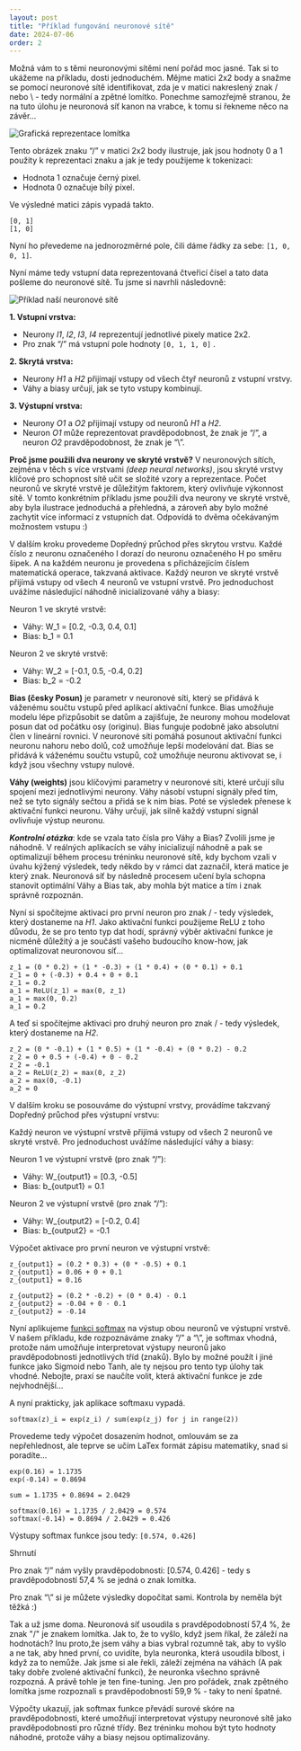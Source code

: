 ```yaml
---
layout: post
title: "Příklad fungování neuronové sítě"
date: 2024-07-06
order: 2
---
```


Možná vám to s těmi neuronovými sítěmi není pořád moc jasné. Tak si to ukážeme na příkladu, dosti jednoduchém. Mějme matici 2x2 body a snažme se pomocí neuronové sítě identifikovat, zda je v matici nakreslený znak / nebo \ - tedy normální a zpětné lomítko. Ponechme samozřejmě stranou, že na tuto úlohu je neuronová síť kanon na vrabce, k tomu si řekneme něco na závěr... 

![Grafická reprezentace lomítka](/assets/lomitko-matice2x2.jpg)

Tento obrázek znaku “/” v matici 2x2 body ilustruje, jak jsou hodnoty 0 a 1 použity k reprezentaci znaku a jak je tedy použijeme k tokenizaci:
- Hodnota 1 označuje černý pixel.
- Hodnota 0 označuje bílý pixel.

Ve výsledné matici zápis vypadá takto. 
```
[0, 1]
[1, 0]
```

Nyní ho převedeme na jednorozměrné pole, čili dáme řádky za sebe: ```[1, 0, 0, 1]```. 

Nyní máme tedy vstupní data reprezentovaná čtveřicí čísel a tato data pošleme do neuronové sítě. Tu jsme si navrhli následovně:

![Příklad naší neuronové sítě](/assets/neuronovasit-priklad.png)


**1.	Vstupní vrstva:**
- Neurony *I1*, *I2*, *I3*, *I4* reprezentují jednotlivé pixely matice 2x2.
- Pro znak “/” má vstupní pole hodnoty  `[0, 1, 1, 0]` .

**2.	Skrytá vrstva:**
- Neurony *H1* a *H2* přijímají vstupy od všech čtyř neuronů z vstupní vrstvy.
- Váhy a biasy určují, jak se tyto vstupy kombinují.

**3.	Výstupní vrstva:**
- Neurony *O1* a *O2* přijímají vstupy od neuronů *H1* a *H2*.
- Neuron *O1* může reprezentovat pravděpodobnost, že znak je “/”, a neuron *O2* pravděpodobnost, že znak je “\”.

**Proč jsme použili dva neurony ve skryté vrstvě?** V neuronových sítích, zejména v těch s více vrstvami *(deep neural networks)*, jsou skryté vrstvy klíčové pro schopnost sítě učit se složité vzory a reprezentace. Počet neuronů ve skryté vrstvě je důležitým faktorem, který ovlivňuje výkonnost sítě. V tomto konkrétním příkladu jsme použili dva neurony ve skryté vrstvě, aby byla ilustrace jednoduchá a přehledná, a zároveň aby bylo možné zachytit více informací z vstupních dat. Odpovídá to dvěma očekávaným možnostem vstupu :)

V dalším kroku provedeme Dopředný průchod přes skrytou vrstvu. Každé číslo z neuronu označeného I dorazí do neuronu označeného H po směru šipek. A na každém neuronu je provedena s přicházejícím číslem matematická operace, takzvaná aktivace. Každý neuron ve skryté vrstvě přijímá vstupy od všech 4 neuronů ve vstupní vrstvě. Pro jednoduchost uvážíme následující náhodně inicializované váhy a biasy:

Neuron 1 ve skryté vrstvě:
- Váhy:  W_1 = [0.2, -0.3, 0.4, 0.1] 
- Bias:  b_1 = 0.1 

Neuron 2 ve skryté vrstvě:
- Váhy:  W_2 = [-0.1, 0.5, -0.4, 0.2] 
- Bias:  b_2 = -0.2 

**Bias (česky Posun)** je parametr v neuronové síti, který se přidává k váženému součtu vstupů před aplikací aktivační funkce. Bias umožňuje modelu lépe přizpůsobit se datům a zajišťuje, že neurony mohou modelovat posun dat od počátku osy (originu). Bias funguje podobně jako absolutní člen v lineární rovnici. V neuronové síti pomáhá posunout aktivační funkci neuronu nahoru nebo dolů, což umožňuje lepší modelování dat. Bias se přidává k váženému součtu vstupů, což umožňuje neuronu aktivovat se, i když jsou všechny vstupy nulové. 

**Váhy (weights)** jsou klíčovými parametry v neuronové síti, které určují sílu spojení mezi jednotlivými neurony. Váhy násobí vstupní signály před tím, než se tyto signály sečtou a přidá se k nim bias. Poté se výsledek přenese k aktivační funkci neuronu. Váhy určují, jak silně každý vstupní signál ovlivňuje výstup neuronu.

***Kontrolní otázka***: kde se vzala tato čísla pro Váhy a Bias? Zvolili jsme je náhodně. V reálných aplikacích se váhy inicializují náhodně a pak se optimalizují během procesu tréninku neuronové sítě, kdy bychom vzali v úvahu kýžený výsledek, tedy někdo by v rámci dat zaznačil, která matice je který znak. Neuronová síť by následně procesem učení byla schopna stanovit optimální Váhy a Bias tak, aby mohla být matice a tím i znak správně rozpoznán. 

Nyní si spočítejme aktivaci pro první neuron pro znak / - tedy výsledek, který dostaneme na *H1*. Jako aktivační funkci použijeme ReLU z toho důvodu, že se pro tento typ dat hodí, správný výběr aktivační funkce je nicméně důležitý a je součástí vašeho budoucího know-how, jak optimalizovat neuronovou síť... 

```
z_1 = (0 * 0.2) + (1 * -0.3) + (1 * 0.4) + (0 * 0.1) + 0.1
z_1 = 0 + (-0.3) + 0.4 + 0 + 0.1
z_1 = 0.2
a_1 = ReLU(z_1) = max(0, z_1)
a_1 = max(0, 0.2)
a_1 = 0.2
```

A teď si spočítejme aktivaci pro druhý neuron pro znak / - tedy výsledek, který dostaneme na *H2*. 

```
z_2 = (0 * -0.1) + (1 * 0.5) + (1 * -0.4) + (0 * 0.2) - 0.2
z_2 = 0 + 0.5 + (-0.4) + 0 - 0.2
z_2 = -0.1
a_2 = ReLU(z_2) = max(0, z_2)
a_2 = max(0, -0.1)
a_2 = 0
```

V dalším kroku se posouváme do výstupní vrstvy, provádíme takzvaný Dopředný průchod přes výstupní vrstvu:

Každý neuron ve výstupní vrstvě přijímá vstupy od všech 2 neuronů ve skryté vrstvě. Pro jednoduchost uvážíme následující váhy a biasy:

Neuron 1 ve výstupní vrstvě (pro znak “/”):
- Váhy:  W_{output1} = [0.3, -0.5] 
- Bias:  b_{output1} = 0.1 

Neuron 2 ve výstupní vrstvě (pro znak “/”):
- Váhy:  W_{output2} = [-0.2, 0.4] 
- Bias:  b_{output2} = -0.1 

Výpočet aktivace pro první neuron ve výstupní vrstvě:

```
z_{output1} = (0.2 * 0.3) + (0 * -0.5) + 0.1
z_{output1} = 0.06 + 0 + 0.1
z_{output1} = 0.16
```

```
z_{output2} = (0.2 * -0.2) + (0 * 0.4) - 0.1
z_{output2} = -0.04 + 0 - 0.1
z_{output2} = -0.14
```

Nyní aplikujeme [funkci softmax](https://en.wikipedia.org/wiki/Softmax_function) na výstup obou neuronů ve výstupní vrstvě. V našem příkladu, kde rozpoznáváme znaky “/” a “\”, je softmax vhodná, protože nám umožňuje interpretovat výstupy neuronů jako pravděpodobnosti jednotlivých tříd (znaků). Bylo by možné použít i jiné funkce jako Sigmoid nebo Tanh, ale ty nejsou pro tento typ úlohy tak vhodné. Nebojte, praxí se naučíte volit, která aktivační funkce je zde nejvhodnější... 

A nyní prakticky, jak aplikace softmaxu vypadá. 

```
softmax(z)_i = exp(z_i) / sum(exp(z_j) for j in range(2))
```

Provedeme tedy výpočet dosazením hodnot, omlouvám se za nepřehlednost, ale teprve se učím LaTex formát zápisu matematiky, snad si poradíte... 

```
exp(0.16) = 1.1735
exp(-0.14) = 0.8694

sum = 1.1735 + 0.8694 = 2.0429

softmax(0.16) = 1.1735 / 2.0429 = 0.574
softmax(-0.14) = 0.8694 / 2.0429 = 0.426
```

Výstupy softmax funkce jsou tedy: ```[0.574, 0.426]```

Shrnutí

Pro znak “/” nám vyšly pravděpodobnosti: [0.574, 0.426] - tedy s pravděpodobností 57,4 % se jedná o znak lomítka. 

Pro znak “\” si je můžete výsledky dopočítat sami. Kontrola by neměla být těžká :)


 Tak a už jsme doma. Neuronová síť usoudila s pravděpodobností 57,4 %, že znak "/" je znakem lomítka. Jak to, že to vyšlo, když jsem říkal, že záleží na hodnotách? Inu proto,že jsem váhy a bias vybral rozumně tak, aby to vyšlo a ne tak, aby hned první, co uvidíte, byla neuronka, která usoudila blbost, i když za to nemůže. Jak jsme si ale řekli, záleží zejména na váhách (A pak taky dobře zvolené aktivační funkci), že neuronka všechno správně rozpozná. A právě tohle je ten fine-tuning. Jen pro pořádek, znak zpětného lomítka jsme rozpoznali s pravděpodobností 59,9 % - taky to není špatné. 
 
 Výpočty ukazují, jak softmax funkce převádí surové skóre na pravděpodobnosti, které umožňují interpretovat výstupy neuronové sítě jako pravděpodobnosti pro různé třídy. Bez tréninku mohou být tyto hodnoty náhodné, protože váhy a biasy nejsou optimalizovány.